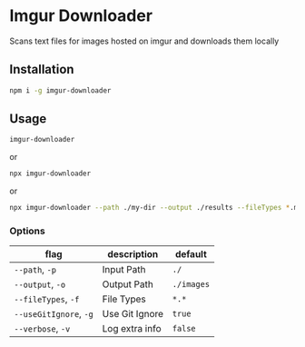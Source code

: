 # Imgur Downloader

Scans text files for images hosted on imgur and downloads them locally

## Installation

```bash
npm i -g imgur-downloader
```

## Usage

```bash
imgur-downloader
```

or

```bash
npx imgur-downloader
```

or

```bash
npx imgur-downloader --path ./my-dir --output ./results --fileTypes *.md
```

### Options

| flag                   | description    | default       |
|------------------------|----------------|---------------|
| `--path`, `-p`         | Input Path     | `./`          |
| `--output`, `-o`       | Output Path    | `./images`    |
| `--fileTypes`, `-f`    | File Types     | `*.*`         |
| `--useGitIgnore`, `-g` | Use Git Ignore | `true`        |
| `--verbose`, `-v`      | Log extra info | `false`       |
